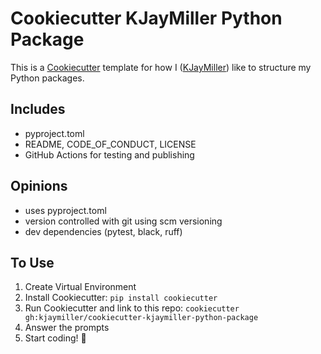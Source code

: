 # Cookiecutter KJayMiller Python Package

This is a [Cookiecutter](https://github.com/cookiecutter/cookiecutter) template for how I ([KJayMiller](https://github.com/kjaymiller)) like to structure my Python packages.

## Includes

- pyproject.toml
- README, CODE_OF_CONDUCT, LICENSE
- GitHub Actions for testing and publishing

## Opinions

- uses pyproject.toml
- version controlled with git using scm versioning
- dev dependencies (pytest, black, ruff)

## To Use

1. Create Virtual Environment
2. Install Cookiecutter: `pip install cookiecutter`
3. Run Cookiecutter and link to this repo: `cookiecutter gh:kjaymiller/cookiecutter-kjaymiller-python-package`
4. Answer the prompts
5. Start coding! 🥳
